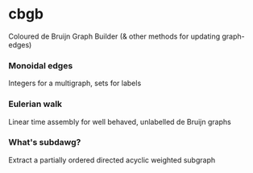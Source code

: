 # cbgb
Coloured de Bruijn Graph Builder (& other methods for updating graph-edges)

### Monoidal edges
Integers for a multigraph, sets for labels

### Eulerian walk
Linear time assembly for well behaved, unlabelled de Bruijn graphs

### What's subdawg?
Extract a partially ordered directed acyclic weighted subgraph
